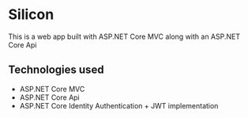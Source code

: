 # Silicon
This is a web app built with ASP.NET Core MVC along with an ASP.NET Core Api

## Technologies used
* ASP.NET Core MVC
* ASP.NET Core Api
* ASP.NET Core Identity Authentication + JWT implementation

  
